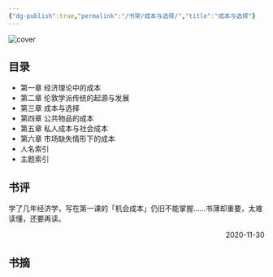 ```yaml
---
{"dg-publish":true,"permalink":"/书架/成本与选择/","title":"成本与选择"}
---
```



![cover](https://s2.loli.net/2025/10/10/UcYB29AjNXzeLR3.png)

## 目录


  - 第一章 经济理论中的成本
  - 第二章 伦敦学派传统的起源与发展
  - 第三章 成本与选择
  - 第四章 公共物品的成本
  - 第五章 私人成本与社会成本
  - 第六章 市场缺失情形下的成本
  - 人名索引
  - 主题索引

## 书评

学了几年经济学，写在第一课的「机会成本」仍旧不能掌握……书薄却重要，太难读懂，还要再读。

<p align="right">2020-11-30</p>

## 书摘